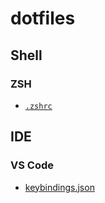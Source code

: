 # dotfiles

## Shell

### ZSH

- [`.zshrc`](zsh/.zshrc)

## IDE

### VS Code

- [keybindings.json](vscode/keybindings.json)
